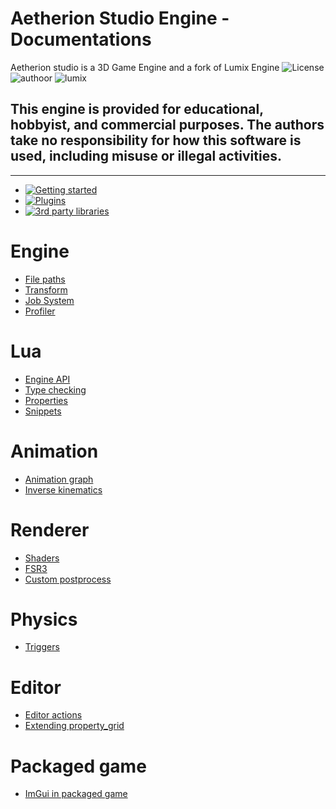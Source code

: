 # Aetherion Studio Engine - Documentations

Aetherion studio is a 3D Game Engine and a fork of Lumix Engine 
![License](http://img.shields.io/:license-mit-blue.svg)
![authoor](https://img.shields.io/badge/By:-R._iliya-green)
![lumix](https://img.shields.io/badge/forked_from-Lumix_Engine-red)

## This engine is provided for educational, hobbyist, and commercial purposes. The authors take no responsibility for how this software is used, including misuse or illegal activities.
---------

* [![Getting started](https://img.shields.io/badge/Getting_started-4A2BE3)](getting_started.md)
* [![Plugins](https://img.shields.io/badge/Plugins-4A2BE3)](plugins.md)
* [![3rd party libraries](https://img.shields.io/badge/3rd_party_libraries-4A2BE3)](3rdparty.md)

# Engine
* [File paths](file_paths.md)
* [Transform](transform.md)
* [Job System](job_system.md)
* [Profiler](profiler.md)

# Lua
* [Engine API](lua/engine_API.md)
* [Type checking](lua/type_checking.md)
* [Properties](lua/properties.md)
* [Snippets](lua/snippets.md)

# Animation

* [Animation graph](animation/graph.md)
* [Inverse kinematics](animation/inverse_kinematics.md)

# Renderer

* [Shaders](shaders.md)
* [FSR3](fsr3.md)
* [Custom postprocess](renderer/postprocess.md)

# Physics

* [Triggers](physics/trigger.md)

# Editor

* [Editor actions](editor/action.md)
* [Extending property_grid](editor/extending_property_grid.md)

# Packaged game

* [ImGui in packaged game](app_imgui.md)
